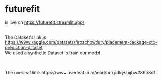 # futurefit 
is live on https://futurefit.streamlit.app/
<br>
<br>

The Dataset's link is https://www.kaggle.com/datasets/firozchowdury/placement-package-ctc-prediction-dataset
<br>We used a synthetic Dataset to train our model

<br>
<br>
The overleaf link: https://www.overleaf.com/read/bcxpdkysbgbw#86b8d1

